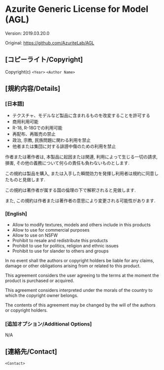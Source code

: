 # Azurite Generic License for Model (AGL)

Version: 2019.03.20.0

Original: https://github.com/AzuriteLab/AGL

## [コピーライト/Copyright]

Copyright(c) `<Year>` `<Author Name>`

## [規約内容/Details]

### [日本語]
* テクスチャ、モデルなど製品に含まれるものを改変することを許可する
* 商用利用可能
* R-18, R-18Gでの利用可能
* 再配布、再販売の禁止
* 政治, 宗教, 民族問題に関わる利用を禁止
* 他者または集団に対する誹謗中傷のための利用を禁止

作者または著作者は, 本製品に起因または関連, 利用によって生じる一切の請求, 損害, その他の義務について何らの責任も負わないものとします.

この規約は製品を購入, または入手した瞬間効力を発揮し利用者は規約に同意したものと見做します.

この規約は著作者が属する国の倫理の下で解釈されると見做します.

また, この規約は作者または著作者の意思により変更される可能性があります.

### [English]
* Allow to modify textures, models and others include in this products
* Allow to use for commercial purposes
* Allow to use on NSFW
* Prohibit to resale and redistribute this products
* Prohibit to use for politics, religion and ethnic issues
* Prohibit to use for slander to others and groups

In no event shall the authors or copyright holders be liable for any claims, damage or other obligations arising from or related to this product.

This agreement considers the user agreeing to the terms at the moment the product is purchased or acquired.

This agreement considers interpreted under the morals of the country to which the copyright owner belongs.

The contents of this agreement may be changed by the will of the authors or copyright holders.

### [追加オプション/Additional Options]

N/A

## [連絡先/Contact]

`<Contact>`
